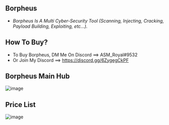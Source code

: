 ## Borpheus
* *Borpheus Is A Multi Cyber-Security Tool (Scanning, Injecting, Cracking, Payload Building, Exploiting, etc...).*

## How To Buy?
* To Buy Borpheus, DM Me On Discord ==> ASM_Royal#9532
*   Or Join My Discord ==> https://discord.gg/6ZygegCkPF

## Borpheus Main Hub

![image](https://user-images.githubusercontent.com/89786570/178143743-48df3eb1-dabe-4a2b-9f73-d928821a0cbb.png)

## Price List

![image](https://user-images.githubusercontent.com/89786570/178305542-9654f89d-2356-4686-a338-5b569550affb.png)
